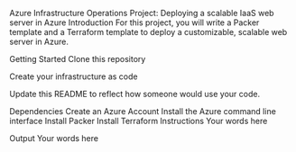 Azure Infrastructure Operations Project: Deploying a scalable IaaS web server in Azure
Introduction
For this project, you will write a Packer template and a Terraform template to deploy a customizable, scalable web server in Azure.

Getting Started
Clone this repository

Create your infrastructure as code

Update this README to reflect how someone would use your code.

Dependencies
Create an Azure Account
Install the Azure command line interface
Install Packer
Install Terraform
Instructions
Your words here

Output
Your words here